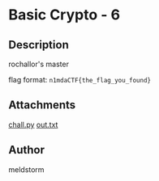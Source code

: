 # Basic Crypto - 6

## Description
rochallor's master

flag format: `n1mdaCTF{the_flag_you_found}`

## Attachments
[chall.py](./dist/chall.py)
[out.txt](./dist/out.txt)

## Author
meldstorm
